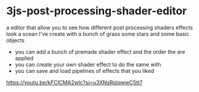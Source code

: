 #  3js-post-processing-shader-editor 

a editor that allow you to see how different post processing shaders effects look a scean I've create with a bunch of grass some stars and some basic objects
- you can add a bunch of premade shader effect and the order the are applied
- you can create your own shader effect to do the same with
- you can save and load pipelines of effects that you liked 

https://youtu.be/kFCICMA2wlc?si=u3XNsRplqwwC5tt7

